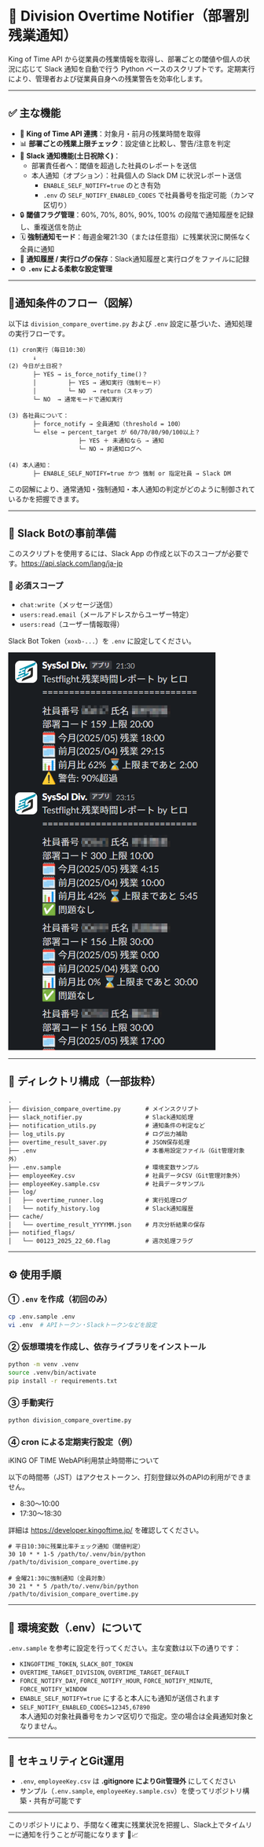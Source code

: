 # 🚨 Division Overtime Notifier（部署別残業通知）

 King of Time API から従業員の残業情報を取得し、部署ごとの閾値や個人の状況に応じて Slack 通知を自動で行う Python ベースのスクリプトです。定期実行により、管理者および従業員自身への残業警告を効率化します。

---

## ✅ 主な機能

- 🔁 **King of Time API 連携**：対象月・前月の残業時間を取得
- 📊 **部署ごとの残業上限チェック**：設定値と比較し、警告/注意を判定
- 📣 **Slack 通知機能(土日祝除く)**：
  - 部署責任者へ：閾値を超過した社員のレポートを送信
  - 本人通知（オプション）：社員個人の Slack DM に状況レポート送信  
    - `ENABLE_SELF_NOTIFY=true` のとき有効  
    - `.env` の `SELF_NOTIFY_ENABLED_CODES` で社員番号を指定可能（カンマ区切り）
- 🔒 **閾値フラグ管理**：60%, 70%, 80%, 90%, 100% の段階で通知履歴を記録し、重複送信を防止
- 🗓️ **強制通知モード**：毎週金曜21:30（または任意指）に残業状況に関係なく全員に通知
- 🧾 **通知履歴 / 実行ログの保存**：Slack通知履歴と実行ログをファイルに記録
- ⚙️ **`.env` による柔軟な設定管理**

---

## 📢通知条件のフロー（図解）

以下は `division_compare_overtime.py` および `.env` 設定に基づいた、通知処理の実行フローです。

```plaintext
(1) cron実行（毎日10:30）
       ↓
(2) 今日が土日祝？
       ├─ YES → is_force_notify_time()？
       │         ├─ YES → 通知実行（強制モード）
       │         └─ NO  → return（スキップ）
       └─ NO  → 通常モードで通知実行

(3) 各社員について：
       ├─ force_notify → 全員通知（threshold = 100）
       └─ else → percent_target が 60/70/80/90/100以上？
                    ├─ YES ＋ 未通知なら → 通知
                    └─ NO → 非通知ログへ

(4) 本人通知：
       ├─ ENABLE_SELF_NOTIFY=true かつ 強制 or 指定社員 → Slack DM
```

この図解により、通常通知・強制通知・本人通知の判定がどのように制御されているかを把握できます。

---

## 💼 Slack Botの事前準備

このスクリプトを使用するには、Slack App の作成と以下のスコープが必要です。https://api.slack.com/lang/ja-jp

### 📌 必須スコープ
- `chat:write`（メッセージ送信）
- `users:read.email`（メールアドレスからユーザー特定）
- `users:read`（ユーザー情報取得）

Slack Bot Token（`xoxb-...`）を `.env` に設定してください。

![Slack通知例](slack.png)

---

## 📂 ディレクトリ構成（一部抜粋）

```
.
├── division_compare_overtime.py       # メインスクリプト
├── slack_notifier.py                  # Slack通知処理
├── notification_utils.py              # 通知条件の判定など
├── log_utils.py                       # ログ出力補助
├── overtime_result_saver.py           # JSON保存処理
├── .env                               # 本番用設定ファイル（Git管理対象外）
├── .env.sample                        # 環境変数サンプル
├── employeeKey.csv                    # 社員データCSV（Git管理対象外）
├── employeeKey.sample.csv             # 社員データサンプル
├── log/
│   ├── overtime_runner.log            # 実行処理ログ
│   └── notify_history.log             # Slack通知履歴
├── cache/
│   └── overtime_result_YYYYMM.json    # 月次分析結果の保存
├── notified_flags/
│   └── 00123_2025_22_60.flag          # 週次処理フラグ
```

---

## ⚙️ 使用手順

### ① `.env` を作成（初回のみ）
```bash
cp .env.sample .env
vi .env  # APIトークン・Slackトークンなどを設定
```

### ② 仮想環境を作成し、依存ライブラリをインストール
```bash
python -m venv .venv
source .venv/bin/activate
pip install -r requirements.txt
```

### ③ 手動実行
```bash
python division_compare_overtime.py
```

### ④ cron による定期実行設定（例）

ℹ️KING OF TIME WebAPI利用禁止時間帯について

以下の時間帯（JST）はアクセストークン、打刻登録以外のAPIの利用ができません。
- 8:30～10:00
- 17:30～18:30

詳細は https://developer.kingoftime.jp/ を確認してください。

```cron
# 平日10:30に残業比率チェック通知（閾値判定）
30 10 * * 1-5 /path/to/.venv/bin/python /path/to/division_compare_overtime.py

# 金曜21:30に強制通知（全員対象）
30 21 * * 5 /path/to/.venv/bin/python /path/to/division_compare_overtime.py
```

---

## 📄 環境変数（.env）について

`.env.sample` を参考に設定を行ってください。主な変数は以下の通りです：

- `KINGOFTIME_TOKEN`, `SLACK_BOT_TOKEN`
- `OVERTIME_TARGET_DIVISION`, `OVERTIME_TARGET_DEFAULT`
- `FORCE_NOTIFY_DAY`, `FORCE_NOTIFY_HOUR`, `FORCE_NOTIFY_MINUTE`, `FORCE_NOTIFY_WINDOW`
- `ENABLE_SELF_NOTIFY=true` にすると本人にも通知が送信されます
- `SELF_NOTIFY_ENABLED_CODES=12345,67890`  
   本人通知の対象社員番号をカンマ区切りで指定。空の場合は全員通知対象となりません。

---

## 🔐 セキュリティとGit運用

- `.env`, `employeeKey.csv` は **.gitignore によりGit管理外** にしてください
- サンプル（`.env.sample`, `employeeKey.sample.csv`）を使ってリポジトリ構築・共有が可能です

---

このリポジトリにより、手間なく確実に残業状況を把握し、Slack上でタイムリーに通知を行うことが可能になります 💬📈
